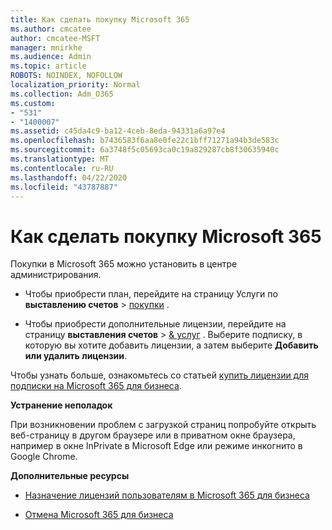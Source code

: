```yaml
---
title: Как сделать покупку Microsoft 365
ms.author: cmcatee
author: cmcatee-MSFT
manager: mnirkhe
ms.audience: Admin
ms.topic: article
ROBOTS: NOINDEX, NOFOLLOW
localization_priority: Normal
ms.collection: Adm_O365
ms.custom:
- "531"
- "1400007"
ms.assetid: c45da4c9-ba12-4ceb-8eda-94331a6a97e4
ms.openlocfilehash: b7436583f6aa8e0fe22c1bff71271a94b3de583c
ms.sourcegitcommit: 6a3748f5c05693ca0c19a829287cb8f30635940c
ms.translationtype: MT
ms.contentlocale: ru-RU
ms.lasthandoff: 04/22/2020
ms.locfileid: "43787887"
---
```

# <a name="how-to-make-a-microsoft-365-purchase"></a>Как сделать покупку Microsoft 365

Покупки в Microsoft 365 можно установить в центре администрирования.
  
- Чтобы приобрести план, перейдите на страницу Услуги по **выставлению счетов** \> [покупки](https://go.microsoft.com/fwlink/p/?linkid=868433) .

- Чтобы приобрести дополнительные лицензии, перейдите на страницу **выставления счетов** \> [& услуг](https://go.microsoft.com/fwlink/p/?linkid=842054) . Выберите подписку, в которую вы хотите добавить лицензии, а затем выберите **Добавить или удалить лицензии**.
  
Чтобы узнать больше, ознакомьтесь со статьей [купить лицензии для подписки на Microsoft 365 для бизнеса](https://docs.microsoft.com/office365/admin/subscriptions-and-billing/buy-licenses).

**Устранение неполадок**

При возникновении проблем с загрузкой страниц попробуйте открыть веб-страницу в другом браузере или в приватном окне браузера, например в окне InPrivate в Microsoft Edge или режиме инкогнито в Google Chrome. 

**Дополнительные ресурсы**
  
- [Назначение лицензий пользователям в Microsoft 365 для бизнеса](https://docs.microsoft.com/office365/admin/subscriptions-and-billing/assign-licenses-to-users)

- [Отмена Microsoft 365 для бизнеса](https://docs.microsoft.com/office365/admin/subscriptions-and-billing/cancel-your-subscription)